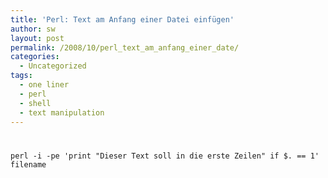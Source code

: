 ```yaml
---
title: 'Perl: Text am Anfang einer Datei einfügen'
author: sw
layout: post
permalink: /2008/10/perl_text_am_anfang_einer_date/
categories:
  - Uncategorized
tags:
  - one liner
  - perl
  - shell
  - text manipulation
---
```

# 

    perl -i -pe 'print "Dieser Text soll in die erste Zeilen" if $. == 1' filename
